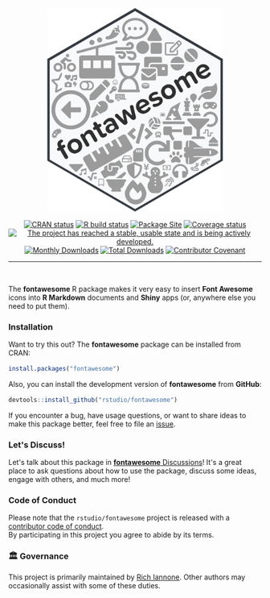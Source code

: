 <div align="center">

<a href="https://rstudio.github.io/fontawesome/"><img src="man/figures/logo.svg" width="350px"/></a>

<!-- badges: start -->
<a href="https://cran.r-project.org/package=fontawesome"><img src="https://www.r-pkg.org/badges/version/fontawesome" alt="CRAN status" /></a>
<a href="https://github.com/rstudio/fontawesome/actions"><img src="https://github.com/rstudio/fontawesome/workflows/R-CMD-check/badge.svg" alt="R build status" /></a>
<a href="https://github.com/rstudio/fontawesome/actions"><img src="https://github.com/rstudio/fontawesome/workflows/pkgdown/badge.svg" alt="Package Site" /></a>
<a href="https://app.codecov.io/gh/rstudio/fontawesome?branch=main"><img src="https://codecov.io/gh/rstudio/fontawesome/branch/main/graph/badge.svg" alt="Coverage status" /></a>
<a href="https://www.repostatus.org/#active"><img src="https://www.repostatus.org/badges/latest/active.svg" alt="The project has reached a stable, usable state and is being actively developed." /></a>
<a href="https://CRAN.R-project.org/package=fontawesome"><img src="https://cranlogs.r-pkg.org/badges/fontawesome" alt="Monthly Downloads"></a>
<a href="https://CRAN.R-project.org/package=fontawesome"><img src="https://cranlogs.r-pkg.org/badges/grand-total/fontawesome" alt="Total Downloads"></a>
<a href="https://www.contributor-covenant.org/version/2/1/code_of_conduct.html"><img src="https://img.shields.io/badge/Contributor%20Covenant-v2.1%20adopted-ff69b4.svg" alt="Contributor Covenant" /></a>
<!-- badges: end -->
<hr style="color:transparent" />
<br />
</div>

The **fontawesome** R package makes it very easy to insert **Font Awesome** icons into **R Markdown** documents and **Shiny** apps (or, anywhere else you need to put them).

### Installation

Want to try this out? The **fontawesome** package can be installed from CRAN:

``` r
install.packages("fontawesome")
```

Also, you can install the development version of **fontawesome** from **GitHub**:

``` r
devtools::install_github("rstudio/fontawesome")
```

If you encounter a bug, have usage questions, or want to share ideas to make this package better, feel free to file an [issue](https://github.com/rstudio/fontawesome/issues).

### Let's Discuss!

Let's talk about this package in [**fontawesome** Discussions](https://github.com/rstudio/fontawesome/discussions)! It's a great place to ask questions about how to use the package, discuss some ideas, engage with others, and much more!

### Code of Conduct

Please note that the `rstudio/fontawesome` project is released with a [contributor code of conduct](https://www.contributor-covenant.org/version/2/1/code_of_conduct.html).<br>By participating in this project you agree to abide by its terms.

### 🏛️ Governance

This project is primarily maintained by [Rich Iannone](https://github.com/rich-iannone). Other authors may occasionally assist with some of these duties.
